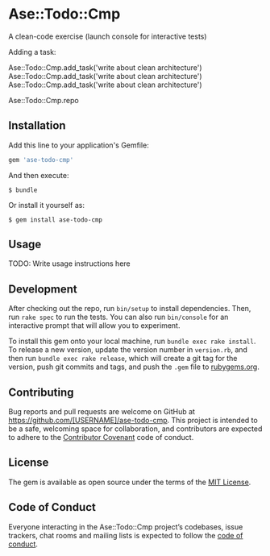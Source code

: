# Ase::Todo::Cmp

A clean-code exercise
(launch console for interactive tests)

Adding a task:

Ase::Todo::Cmp.add_task('write about clean architecture')
Ase::Todo::Cmp.add_task('write about clean architecture')
Ase::Todo::Cmp.add_task('write about clean architecture')

Ase::Todo::Cmp.repo

## Installation

Add this line to your application's Gemfile:

```ruby
gem 'ase-todo-cmp'
```

And then execute:

    $ bundle

Or install it yourself as:

    $ gem install ase-todo-cmp

## Usage

TODO: Write usage instructions here

## Development

After checking out the repo, run `bin/setup` to install dependencies. Then, run `rake spec` to run the tests. You can also run `bin/console` for an interactive prompt that will allow you to experiment.

To install this gem onto your local machine, run `bundle exec rake install`. To release a new version, update the version number in `version.rb`, and then run `bundle exec rake release`, which will create a git tag for the version, push git commits and tags, and push the `.gem` file to [rubygems.org](https://rubygems.org).

## Contributing

Bug reports and pull requests are welcome on GitHub at https://github.com/[USERNAME]/ase-todo-cmp. This project is intended to be a safe, welcoming space for collaboration, and contributors are expected to adhere to the [Contributor Covenant](http://contributor-covenant.org) code of conduct.

## License

The gem is available as open source under the terms of the [MIT License](http://opensource.org/licenses/MIT).

## Code of Conduct

Everyone interacting in the Ase::Todo::Cmp project’s codebases, issue trackers, chat rooms and mailing lists is expected to follow the [code of conduct](https://github.com/[USERNAME]/ase-todo-cmp/blob/master/CODE_OF_CONDUCT.md).
